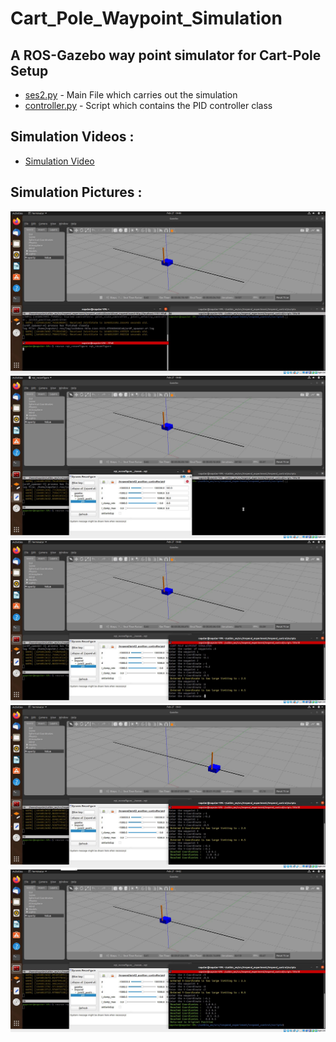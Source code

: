 # Cart_Pole_Waypoint_Simulation
## A ROS-Gazebo way point simulator for Cart-Pole Setup

- [ses2.py](https://github.com/Aravind-Adhith/Cart_Pole_Waypoint_Simulation/blob/main/invpend_experiment/invpend_control/scripts/ses_2.py) - Main File which carries out the simulation
- [controller.py](https://github.com/Aravind-Adhith/Cart_Pole_Waypoint_Simulation/blob/main/invpend_experiment/invpend_control/scripts/controller.py) - Script which contains the PID controller class

## Simulation Videos :

- [Simulation Video](https://bit.ly/SES_2)

## Simulation Pictures :
![1](https://github.com/Aravind-Adhith/Cart_Pole_Waypoint_Simulation/blob/main/Pictures/1.png)
![2](https://github.com/Aravind-Adhith/Cart_Pole_Waypoint_Simulation/blob/main/Pictures/2.png)
![3](https://github.com/Aravind-Adhith/Cart_Pole_Waypoint_Simulation/blob/main/Pictures/3.png)
![4](https://github.com/Aravind-Adhith/Cart_Pole_Waypoint_Simulation/blob/main/Pictures/4.png)
![5](https://github.com/Aravind-Adhith/Cart_Pole_Waypoint_Simulation/blob/main/Pictures/5.png)
